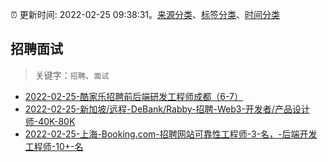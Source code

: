 :alarm_clock: 更新时间: 2022-02-25 09:38:31。[来源分类](../README.md)、[标签分类](../TAGS.md)、[时间分类](../TIMELINE.md)

## 招聘面试


> 关键字：`招聘`、`面试`



- [2022-02-25-酷家乐招聘前后端研发工程师成都（6-7）](https://www.v2ex.com/t/836431) 
- [2022-02-25-新加坡/远程-DeBank/Rabby-招聘-Web3-开发者/产品设计师-40K-80K](https://www.v2ex.com/t/836401) 
- [2022-02-25-上海-Booking.com-招聘网站可靠性工程师-3-名，-后端开发工程师-10+-名](https://www.v2ex.com/t/836392) 